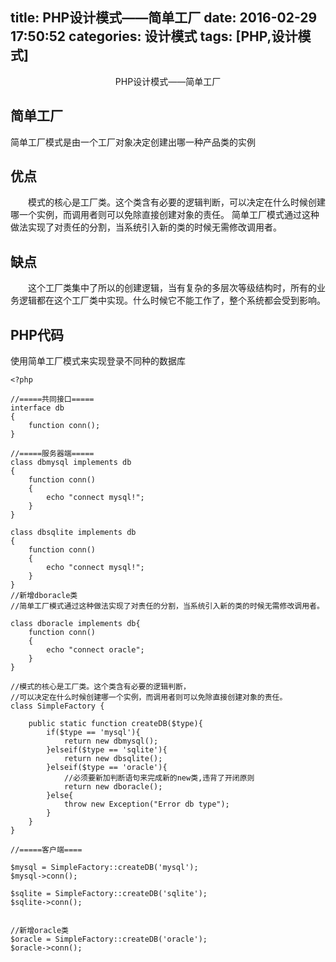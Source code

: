 title: PHP设计模式——简单工厂
date: 2016-02-29 17:50:52
categories: 设计模式
tags: [PHP,设计模式]
---

<center>PHP设计模式——简单工厂</center>
<!--more-->


## 简单工厂

简单工厂模式是由一个工厂对象决定创建出哪一种产品类的实例

## 优点

　　模式的核心是工厂类。这个类含有必要的逻辑判断，可以决定在什么时候创建哪一个实例，而调用者则可以免除直接创建对象的责任。
    简单工厂模式通过这种做法实现了对责任的分割，当系统引入新的类的时候无需修改调用者。

## 缺点

　　这个工厂类集中了所以的创建逻辑，当有复杂的多层次等级结构时，所有的业务逻辑都在这个工厂类中实现。什么时候它不能工作了，整个系统都会受到影响。

## PHP代码

使用简单工厂模式来实现登录不同种的数据库

```
<?php

//=====共同接口=====
interface db
{
    function conn();
}

//=====服务器端=====
class dbmysql implements db
{
    function conn()
    {
        echo "connect mysql!";
    }
}

class dbsqlite implements db
{
    function conn()
    {
        echo "connect mysql!";
    }
}
//新增dboracle类
//简单工厂模式通过这种做法实现了对责任的分割，当系统引入新的类的时候无需修改调用者。

class dboracle implements db{
    function conn()
    {
        echo "connect oracle";
    }
}

//模式的核心是工厂类。这个类含有必要的逻辑判断，
//可以决定在什么时候创建哪一个实例，而调用者则可以免除直接创建对象的责任。
class SimpleFactory {

    public static function createDB($type){
        if($type == 'mysql'){
            return new dbmysql();
        }elseif($type == 'sqlite'){
            return new dbsqlite();
        }elseif($type == 'oracle'){
            //必须要新加判断语句来完成新的new类,违背了开闭原则
            return new dboracle();
        }else{
            throw new Exception("Error db type");
        }
    }
}

//=====客户端====

$mysql = SimpleFactory::createDB('mysql');
$mysql->conn();

$sqlite = SimpleFactory::createDB('sqlite');
$sqlite->conn();


//新增oracle类
$oracle = SimpleFactory::createDB('oracle');
$oracle->conn();

```

